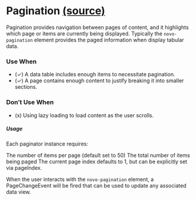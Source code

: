 Pagination [(source)](https://github.com/bullhorn/novo-elements/blob/master/projects/elements/components/pagination)
========================================================================================================

Pagination provides navigation between pages of content, and it highlights which page or items are currently being displayed. Typically the `novo-pagination` element provides the paged information when display tabular data.

### Use When

- (✓) A data table includes enough items to necessitate pagination.
- (✓) A page contains enough content to justify breaking it into smaller sections.


### Don′t Use When

- (x) Using lazy loading to load content as the user scrolls.


##### Usage

Each paginator instance requires:

The number of items per page (default set to 50)
The total number of items being paged
The current page index defaults to 1, but can be explicitly set via pageIndex.

When the user interacts with the `novo-pagination` element, a PageChangeEvent will be fired that can be used to update any associated data view.


<code-example example="pagination-usage"></code-example>


